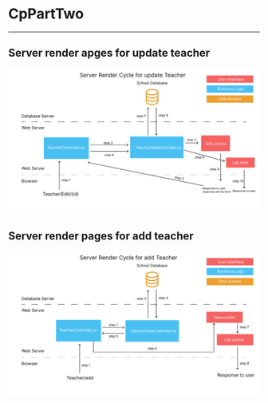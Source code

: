 # CpPartTwo

---
## Server render apges for update teacher
![ServerRenderPage](https://github.com/codeyumm/CpPartThree/blob/ab7d3254a6860cc11bd899521a2ced37bd04fe07/UpdateTeacher.png)

## Server render pages for add teacher

![ServerRenderPage](https://raw.githubusercontent.com/codeyumm/CpPartTwo/master/add-teacher-server-render.png)  
